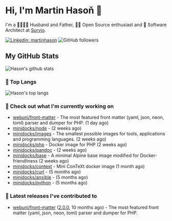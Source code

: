 # Hi, I'm Martin Hasoň 👋

I'm a 👨‍👩‍👧‍👦 Husband and Father, 🧑‍💻 Open Source enthusiast and 📐 Software Architect at [Survio](https://www.survio.com).

[![Linkedin: martinhason](https://img.shields.io/badge/-Martin%20Hasoň-blue?style=flat-square&logo=Linkedin&logoColor=white&link=https://www.linkedin.com/in/martinhason/)](https://www.linkedin.com/in/martinhason/)
![GitHub followers](https://img.shields.io/github/followers/hason?label=Follow&style=social)


## My GitHub Stats
![Hason's github stats](https://github-readme-stats.vercel.app/api?username=hason&show_icons=true&include_all_commits=true&theme=dracula&hide_border=true&hide_title=true)

### 💾 Top Langs
![Hason's top langs](https://github-readme-stats.vercel.app/api/top-langs/?username=hason&layout=compact&theme=dracula&hide_border=true&hide_title=true)

### 👷 Check out what I'm currently working on

- [webuni/front-matter](https://github.com/webuni/front-matter) - The most featured front matter (yaml, json, neon, toml) parser and dumper for PHP. (1 day ago)
- [minidocks/node](https://github.com/minidocks/node) -  (2 weeks ago)
- [minidocks/images](https://github.com/minidocks/images) - The smallest possible images for tools, applications and programming languages. (2 weeks ago)
- [minidocks/php](https://github.com/minidocks/php) - Docker image for PHP (2 weeks ago)
- [minidocks/pandoc](https://github.com/minidocks/pandoc) -  (2 weeks ago)
- [minidocks/base](https://github.com/minidocks/base) - A minimal Alpine base image modified for Docker-friendliness (2 weeks ago)
- [minidocks/context](https://github.com/minidocks/context) - Mini ConTeXt docker image (1 month ago)
- [minidocks/curl](https://github.com/minidocks/curl) -  (5 months ago)
- [minidocks/ansible](https://github.com/minidocks/ansible) -  (5 months ago)
- [minidocks/python](https://github.com/minidocks/python) -  (5 months ago)

### 🔭 Latest releases I've contributed to

- [webuni/front-matter](https://github.com/webuni/front-matter) ([2.0.0](https://github.com/webuni/front-matter/releases/tag/2.0.0), 10 months ago) - The most featured front matter (yaml, json, neon, toml) parser and dumper for PHP.
